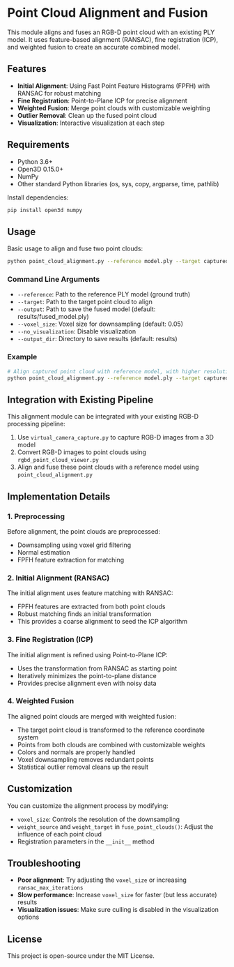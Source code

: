 # Point Cloud Alignment and Fusion

This module aligns and fuses an RGB-D point cloud with an existing PLY model. It uses feature-based alignment (RANSAC), fine registration (ICP), and weighted fusion to create an accurate combined model.

## Features

- **Initial Alignment**: Using Fast Point Feature Histograms (FPFH) with RANSAC for robust matching
- **Fine Registration**: Point-to-Plane ICP for precise alignment
- **Weighted Fusion**: Merge point clouds with customizable weighting
- **Outlier Removal**: Clean up the fused point cloud
- **Visualization**: Interactive visualization at each step

## Requirements

- Python 3.6+
- Open3D 0.15.0+
- NumPy
- Other standard Python libraries (os, sys, copy, argparse, time, pathlib)

Install dependencies:

```bash
pip install open3d numpy
```

## Usage

Basic usage to align and fuse two point clouds:

```bash
python point_cloud_alignment.py --reference model.ply --target captured_cloud.ply
```

### Command Line Arguments

- `--reference`: Path to the reference PLY model (ground truth)
- `--target`: Path to the target point cloud to align
- `--output`: Path to save the fused model (default: results/fused_model.ply)
- `--voxel_size`: Voxel size for downsampling (default: 0.05)
- `--no_visualization`: Disable visualization
- `--output_dir`: Directory to save results (default: results)

### Example

```bash
# Align captured point cloud with reference model, with higher resolution
python point_cloud_alignment.py --reference model.ply --target captured_cloud.ply --voxel_size 0.01 --output fused.ply
```

## Integration with Existing Pipeline

This alignment module can be integrated with your existing RGB-D processing pipeline:

1. Use `virtual_camera_capture.py` to capture RGB-D images from a 3D model
2. Convert RGB-D images to point clouds using `rgbd_point_cloud_viewer.py`
3. Align and fuse these point clouds with a reference model using `point_cloud_alignment.py`

## Implementation Details

### 1. Preprocessing

Before alignment, the point clouds are preprocessed:
- Downsampling using voxel grid filtering
- Normal estimation
- FPFH feature extraction for matching

### 2. Initial Alignment (RANSAC)

The initial alignment uses feature matching with RANSAC:
- FPFH features are extracted from both point clouds
- Robust matching finds an initial transformation
- This provides a coarse alignment to seed the ICP algorithm

### 3. Fine Registration (ICP)

The initial alignment is refined using Point-to-Plane ICP:
- Uses the transformation from RANSAC as starting point
- Iteratively minimizes the point-to-plane distance
- Provides precise alignment even with noisy data

### 4. Weighted Fusion

The aligned point clouds are merged with weighted fusion:
- The target point cloud is transformed to the reference coordinate system
- Points from both clouds are combined with customizable weights
- Colors and normals are properly handled
- Voxel downsampling removes redundant points
- Statistical outlier removal cleans up the result

## Customization

You can customize the alignment process by modifying:
- `voxel_size`: Controls the resolution of the downsampling
- `weight_source` and `weight_target` in `fuse_point_clouds()`: Adjust the influence of each point cloud
- Registration parameters in the `__init__` method

## Troubleshooting

- **Poor alignment**: Try adjusting the `voxel_size` or increasing `ransac_max_iterations`
- **Slow performance**: Increase `voxel_size` for faster (but less accurate) results
- **Visualization issues**: Make sure culling is disabled in the visualization options

## License

This project is open-source under the MIT License. 